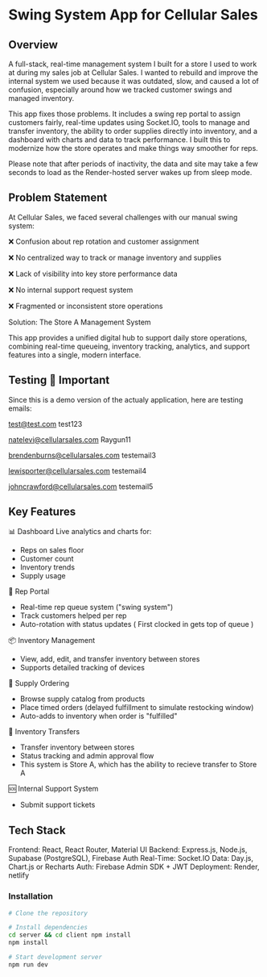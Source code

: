 # Swing System App for Cellular Sales

## Overview

A full-stack, real-time management system I built for a store I used to work at during my sales job at Cellular Sales. I wanted to rebuild and improve the internal system we used because it was outdated, slow, and caused a lot of confusion, especially around how we tracked customer swings and managed inventory.

This app fixes those problems. It includes a swing rep portal to assign customers fairly, real-time updates using Socket.IO, tools to manage and transfer inventory, the ability to order supplies directly into inventory, and a dashboard with charts and data to track performance. I built this to modernize how the store operates and make things way smoother for reps.

Please note that after periods of inactivity, the data and site may take a few seconds to load as the Render-hosted server wakes up from sleep mode.

## Problem Statement
At Cellular Sales, we faced several challenges with our manual swing system:

❌ Confusion about rep rotation and customer assignment

❌ No centralized way to track or manage inventory and supplies

❌ Lack of visibility into key store performance data

❌ No internal support request system

❌ Fragmented or inconsistent store operations

Solution: The Store A Management System

This app provides a unified digital hub to support daily store operations, combining real-time queueing, inventory tracking, analytics, and support features into a single, modern interface.

## Testing 🚨 **Important** 

Since this is a demo version of the actualy application, here are testing emails:

test@test.com
test123

natelevi@cellularsales.com
Raygun11

brendenburns@cellularsales.com
testemail3

lewisporter@cellularsales.com
testemail4

johncrawford@cellularsales.com
testemail5

## Key Features

📊 Dashboard
Live analytics and charts for:
- Reps on sales floor
- Customer count
- Inventory trends
- Supply usage

👥 Rep Portal
- Real-time rep queue system ("swing system")
- Track customers helped per rep
- Auto-rotation with status updates ( First clocked in gets top of queue )

📦 Inventory Management
- View, add, edit, and transfer inventory between stores
- Supports detailed tracking of devices

📑 Supply Ordering
- Browse supply catalog from products
- Place timed orders (delayed fulfillment to simulate restocking window)
- Auto-adds to inventory when order is "fulfilled"

🔄 Inventory Transfers
- Transfer inventory between stores
- Status tracking and admin approval flow
- This system is Store A, which has the ability to recieve transfer to Store A

🆘 Internal Support System
- Submit support tickets

## Tech Stack
Frontend: React, React Router, Material UI
Backend: Express.js, Node.js, Supabase (PostgreSQL), Firebase Auth
Real-Time: Socket.IO
Data: Day.js, Chart.js or Recharts
Auth: Firebase Admin SDK + JWT
Deployment: Render, netlify

### Installation
```bash
# Clone the repository

# Install dependencies
cd server && cd client npm install
npm install

# Start development server
npm run dev
```
